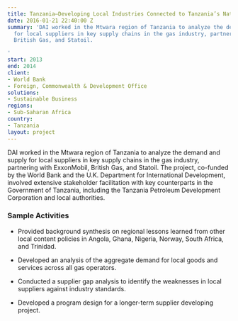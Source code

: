 ```yaml
---
title: Tanzania—Developing Local Industries Connected to Tanzania’s Natural Gas Discoveries
date: 2016-01-21 22:40:00 Z
summary: 'DAI worked in the Mtwara region of Tanzania to analyze the demand and supply
  for local suppliers in key supply chains in the gas industry, partnering with ExxonMobil,
  British Gas, and Statoil.

'
start: 2013
end: 2014
client:
- World Bank
- Foreign, Commonwealth & Development Office
solutions:
- Sustainable Business
regions:
- Sub-Saharan Africa
country:
- Tanzania
layout: project
---
```


DAI worked in the Mtwara region of Tanzania to analyze the demand and supply for local suppliers in key supply chains in the gas industry, partnering with ExxonMobil, British Gas, and Statoil. The project, co-funded by the World Bank and the U.K. Department for International Development, involved extensive stakeholder facilitation with key counterparts in the Government of Tanzania, including the Tanzania Petroleum Development Corporation and local authorities.

### Sample Activities

* Provided background synthesis on regional lessons learned from other local content policies in Angola, Ghana, Nigeria, Norway, South Africa, and Trinidad.

* Developed an analysis of the aggregate demand for local goods and services across all gas operators.

* Conducted a supplier gap analysis to identify the weaknesses in local suppliers against industry standards.

* Developed a program design for a longer-term supplier developing project.